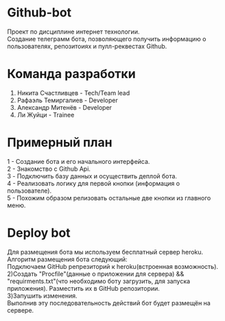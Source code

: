 # Github-bot
Проект по дисциплине интернет технологии. </br>
Создание телеграмм бота, позволяющего получить информацию о пользователях, репозитоиях и пулл-реквестах Github.
# Команда разработки
1) Никита Счастливцев - Tech/Team lead</br>
2) Рафаэль Темиргалиев - Developer</br>
3) Александр Митенёв - Developer</br>
4) Ли Жуйци - Trainee</br>


# Примерный план
1 - Создание бота и его начального интерфейса.</br>
2 - Знакомство с Github Api.</br>
3 - Подключить базу данных и осуществить деплой бота.</br>
4 - Реализовать логику для первой кнопки (информация о пользователе).</br>
5 - Похожим образом релизовать остальные две кнопки из главного меню.</br>


# Deploy bot
Для размещения бота мы используем бесплатный сервер heroku.</br>
Алгоритм размещения бота следующий:</br>
Подключаем GitHub репрезиторий к heroku(встроенная возможность).</br>
2)Создать "Procfile"(данные о приложении для сервера) && "requirments.txt"(что необходимо боту загрузить, для запуска приложения). Разместить их в GitHub репозитории.</br>
3)Запушить изменения.</br>
Выполнив эту последовательность действий бот будет размещён на сервере.
